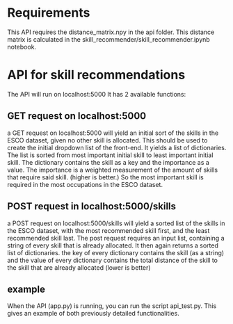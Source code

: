 # Requirements

This API requires the distance_matrix.npy in the api folder.
This distance matrix is calculated in the skill_recommender/skill_recommender.ipynb notebook.

# API for skill recommendations

The API will run on localhost:5000
It has 2 available functions:

## GET request on localhost:5000

a GET request on localhost:5000 will yield an initial sort of the skills in the ESCO dataset, given no other skill is allocated.
This should be used to create the initial dropdown list of the front-end.
It yields a list of dictionaries. The list is sorted from most important initial skill to least important initial skill.
The dictionary contains the skill as a key and the importance as a value. The importance is a weighted measurement of the amount of skills that require said skill. (higher is better.) So the most important skill is required in the most occupations in the ESCO dataset.

## POST request in localhost:5000/skills

a POST request on localhost:5000/skills will yield a sorted list of the skills in the ESCO dataset, with the most recommended skill first, and the least recommended skill last.
The post request requires an input list, containing a string of every skill that is already allocated.
It then again returns a sorted list of dictionaries. the key of every dictionary contains the skill (as a string) and the value of every dictionary contains the total distance of the skill to the skill that are already allocated (lower is better)

## example

When the API (app.py) is running, you can run the script api_test.py. This gives an example of both previously detailed functionalities.
